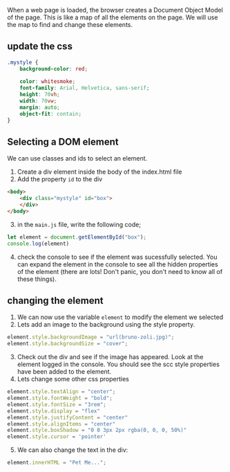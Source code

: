 When a web page is loaded, the browser creates a Document Object Model of the page. This is like a map of all the elements on the page.
We will use the map to find and change these elements.

## update the css 
```css
.mystyle {
    background-color: red;
    
    color: whitesmoke;
    font-family: Arial, Helvetica, sans-serif;
    height: 70vh;
    width: 70vw;
    margin: auto;
    object-fit: contain;
}
```

## Selecting a DOM element
We can use classes and ids to select an element.
1. Create a div element inside the body of the index.html file
2. Add the property `id` to the div
```html
<body>
    <div class="mystyle" id="box">
    </div>
</body>
``` 
3. in the `main.js` file, write the following code;
```javascript
let element = document.getElementById("box");
console.log(element)
```
4. check the console to see if the element was sucessfully selected. You can expand the element in the console to see all the hidden properties of the element (there are lots! Don't panic, you don't need to know all of these things).

## changing the element
1. We can now use the variable `element` to modify the element we selected
2. Lets add an image to the background using the style property.
```javascript
element.style.backgroundImage = "url(bruno-zoli.jpg)";
element.style.backgroundSize = "cover";
```
3. Check out the div and see if the image has appeared. Look at the element logged in the console. You should see the scc style properties have been added to the element.
4. Lets change some other css properties
```javascript
element.style.textAlign = "center";
element.style.fontWeight = "bold";
element.style.fontSize = "3rem";
element.style.display = "flex"
element.style.justifyContent = "center"
element.style.alignItems = "center"
element.style.boxShadow = "0 0 3px 2px rgba(0, 0, 0, 50%)"
element.style.cursor = 'pointer'
```
5. We can also change the text in the div:
```javascript
element.innerHTML = "Pet Me...";
```